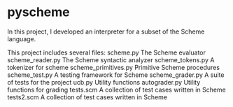 # pyscheme
In this project, I developed an interpreter for a subset of the Scheme language.

This project includes several files:
scheme.py	               The Scheme evaluator
scheme_reader.py	       The Scheme syntactic analyzer
scheme_tokens.py	       A tokenizer for scheme
scheme_primitives.py	   Primitive Scheme procedures
scheme_test.py	           A testing framework for Scheme
scheme_grader.py	       A suite of tests for the project
ucb.py	                   Utility functions
autograder.py	           Utility functions for grading
tests.scm	               A collection of test cases written in Scheme
tests2.scm	               A collection of test cases written in Scheme